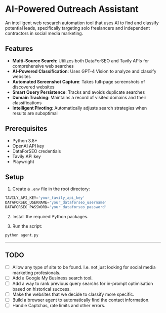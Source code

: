 # AI-Powered Outreach Assistant

An intelligent web research automation tool that uses AI to find and classify potential leads, specifically targeting solo freelancers and independent contractors in social media marketing.

## Features

- **Multi-Source Search**: Utilizes both DataForSEO and Tavily APIs for comprehensive web searches
- **AI-Powered Classification**: Uses GPT-4 Vision to analyze and classify websites
- **Automated Screenshot Capture**: Takes full-page screenshots of discovered websites
- **Smart Query Persistence**: Tracks and avoids duplicate searches
- **Domain Tracking**: Maintains a record of visited domains and their classifications
- **Intelligent Pivoting**: Automatically adjusts search strategies when results are suboptimal

## Prerequisites

- Python 3.8+
- OpenAI API key
- DataForSEO credentials
- Tavily API key
- Playwright

## Setup

1. Create a `.env` file in the root directory:

```python
TAVILY_API_KEY='your_tavily_api_key'
DATAFORSEO_USERNAME='your_dataforseo_username'
DATAFORSEO_PASSWORD='your_dataforseo_password'
```

2. Install the required Python packages.

3. Run the script:

```python
python agent.py
```

---

## TODO

- [ ] Allow any type of site to be found. I.e. not just looking for social media marketing profesionals.
- [ ] Add a Google My Business search tool.
- [ ] Add a way to rank previous query searchs for in-prompt optimisation based on historical success.
- [ ] Make the websites that we decide to classify more specific.
- [ ] Build a browser agent to automatically find the contact information.
- [ ] Handle Captchas, rate limits and other errors.
